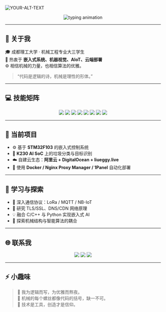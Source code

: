 <picture>
 <source media="(prefers-color-scheme: dark)" srcset="https://i.mji.rip/2025/10/26/4d92538ec511c1173ee2db119b0e8dd3.jpeg">
 <source media="(prefers-color-scheme: light)" srcset="https://i.mji.rip/2025/10/26/4d92538ec511c1173ee2db119b0e8dd3.jpeg">
 <img alt="YOUR-ALT-TEXT" src="https://i.mji.rip/2025/10/26/4d92538ec511c1173ee2db119b0e8dd3.jpeg">
</picture>

<!-- 霓虹蓝打字机动态标题 -->
<p align="center">
  <img src="https://readme-typing-svg.demolab.com?font=Fira+Code&weight=700&size=30&pause=1000&color=00FFFF&center=true&vCenter=true&repeat=false&width=600&lines=%3E+Hello+World%2C+I'm+LiuEggy_;&3E+Welcome+to+my+cyber+space+%F0%9F%8C%90;" alt="typing animation" />
</p>

---

## 🚀 关于我
🎓 成都理工大学 · 机械工程专业大三学生  
🧠 热衷于 **嵌入式系统、机器视觉、AIoT、云端部署**  
⚙️ 相信机械的力量，也相信算法的优雅。  

> “代码是逻辑的诗，机械是理性的形体。”

---

## 💻 技能矩阵

<p align="center">
  <img src="https://img.shields.io/badge/C-00C4FF?style=for-the-badge&logo=c&logoColor=white"/>
  <img src="https://img.shields.io/badge/C++-007ACC?style=for-the-badge&logo=cplusplus&logoColor=white"/>
  <img src="https://img.shields.io/badge/STM32-002C4B?style=for-the-badge&logo=stmicroelectronics&logoColor=white"/>
  <img src="https://img.shields.io/badge/K230-AI%20Vision-0052CC?style=for-the-badge&logo=ai&logoColor=white"/>
  <img src="https://img.shields.io/badge/Docker-0DB7ED?style=for-the-badge&logo=docker&logoColor=white"/>
  <img src="https://img.shields.io/badge/Linux-181717?style=for-the-badge&logo=linux&logoColor=white"/>
  <img src="https://img.shields.io/badge/Nginx-009639?style=for-the-badge&logo=nginx&logoColor=white"/>
  <img src="https://img.shields.io/badge/Azure-0089D6?style=for-the-badge&logo=microsoftazure&logoColor=white"/>
</p>

---

## 🧩 当前项目
- ⚙️ 基于 **STM32F103** 的嵌入式控制系统  
- 🤖 **K230 AI SoC** 上的垃圾分类与目标识别  
- ☁️ 自建云生态：**阿里云 + DigitalOcean + liueggy.live**  
- 🐳 使用 **Docker / Nginx Proxy Manager / 1Panel** 自动化部署  

---

## 🌱 学习与探索
- 📡 深入通信协议：LoRa / MQTT / NB-IoT  
- 🔐 研究 TLS/SSL、DNS/CDN 网络原理  
- 💡 融合 C/C++ 与 Python 实现嵌入式 AI  
- 🧠 探索机械结构与智能算法的耦合  

---

## 🌐 联系我
<p align="center">
  <a href="https://liueggy.live"><img src="https://img.shields.io/badge/Website-liueggy.live-00FFFF?style=for-the-badge&logo=googlechrome&logoColor=white"/></a>
  <a href="mailto:3157487230@qq.com"><img src="https://img.shields.io/badge/Email-QQ%20Mail-D14836?style=for-the-badge&logo=gmail&logoColor=white"/></a>
  <a href="https://github.com/liueggy"><img src="https://img.shields.io/badge/GitHub-liueggy-181717?style=for-the-badge&logo=github&logoColor=white"/></a>
</p>

---

## ⚡ 小趣味
> 🌌 我为逻辑而写，为优雅而熬夜。  
> 🔧 机械的每个螺丝都像代码的括号，缺一不可。  
> 🧩 技术是工具，创造才是信仰。  

